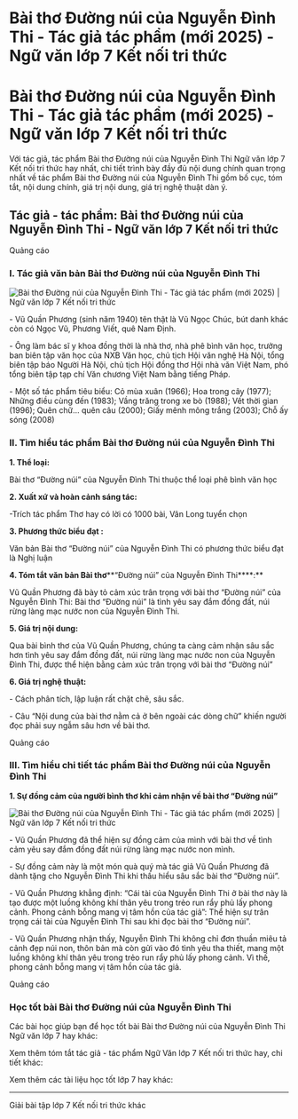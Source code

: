 # Bài thơ Đường núi của Nguyễn Đình Thi - Tác giả tác phẩm (mới 2025) - Ngữ văn lớp 7 Kết nối tri thức

# Bài thơ Đường núi của Nguyễn Đình Thi - Tác giả tác phẩm (mới 2025) - Ngữ văn lớp 7 Kết nối tri thức

Với tác giả, tác phẩm Bài thơ Đường núi của Nguyễn Đình Thi Ngữ văn lớp 7 Kết nối tri thức hay nhất, chi tiết trình bày đầy đủ nội dung chính quan trọng nhất về tác phẩm Bài thơ Đường núi của Nguyễn Đình Thi gồm bố cục, tóm tắt, nội dung chính, giá trị nội dung, giá trị nghệ thuật dàn ý.

## Tác giả - tác phẩm: Bài thơ Đường núi của Nguyễn Đình Thi - Ngữ văn lớp 7 Kết nối tri thức

Quảng cáo

### **I. Tác giả văn bản Bài thơ Đường núi của Nguyễn Đình Thi**

![ Bài thơ Đường núi của Nguyễn Đình Thi - Tác giả tác phẩm \(mới 2025\) | Ngữ văn lớp 7 Kết nối tri thức](https://vietjack.com/soan-van-lop-7-kn/images/tac-gia-tac-pham-bai-tho-duong-nui-cua-nguyen-dinh-thi.PNG)

\- Vũ Quần Phương (sinh năm 1940) tên thật là Vũ Ngọc Chúc, bút danh khác còn có Ngọc Vũ, Phương Viết, quê Nam Định. 

\- Ông làm bác sĩ y khoa đồng thời là nhà thơ, nhà phê bình văn học, trưởng ban biên tập văn học của NXB Văn học, chủ tịch Hội văn nghệ Hà Nội, tổng biên tập báo Người Hà Nội, chủ tịch Hội đồng thơ Hội nhà văn Việt Nam, phó tổng biên tập tạp chí Văn chương Việt Nam bằng tiếng Pháp. 

\- Một số tác phẩm tiêu biểu: Cỏ mùa xuân (1966); Hoa trong cây (1977); Những điều cùng đến (1983); Vầng trăng trong xe bò (1988); Vết thời gian (1996); Quên chữ... quên câu (2000); Giấy mênh mông trắng (2003); Chỗ ấy sóng (2008)

### **II. Tìm hiểu tác phẩm Bài thơ Đường núi của Nguyễn Đình Thi**

**1\. Thể loại:**

Bài thơ “Đường núi” của Nguyễn Đình Thi thuộc thể loại phê bình văn học

**2\. Xuất xứ và hoàn cảnh sáng tác:**

-Trích tác phẩm Thơ hay có lời có 1000 bài, Vân Long tuyển chọn

**3\. Phương thức biểu đạt :**

Văn bản Bài thơ “Đường núi” của Nguyễn Đình Thi có phương thức biểu đạt là Nghị luận

**4\. Tóm tắt văn bản Bài thơ****“Đường núi” của Nguyễn Đình Thi****:**

Vũ Quần Phương đã bày tỏ cảm xúc trân trọng với bài thơ “Đường núi” của Nguyễn Đình Thi: Bài thơ “Đường núi” là tình yêu say đắm đồng đất, núi rừng làng mạc nước non của Nguyễn Đình Thi.

**5\. Giá trị nội dung:**

Qua bài bình thơ của Vũ Quần Phương, chúng ta càng cảm nhận sâu sắc hơn tình yêu say đắm đồng đất, núi rừng làng mạc nước non của Nguyễn Đình Thi, được thể hiện bằng cảm xúc trân trọng với bài thơ “Đường núi”

**6\. Giá trị nghệ thuật:**

\- Cách phân tích, lập luận rất chặt chẽ, sâu sắc.

\- Câu “Nội dung của bài thơ nằm cả ở bên ngoài các dòng chữ” khiến người đọc phải suy ngẫm sâu hơn về bài thơ.

Quảng cáo

### **III. Tìm hiểu chi tiết tác phẩm Bài thơ Đường núi của Nguyễn Đình Thi**

**1\. Sự đồng cảm của người bình thơ khi cảm nhận về bài thơ “Đường núi”**

![ Bài thơ Đường núi của Nguyễn Đình Thi - Tác giả tác phẩm \(mới 2025\) | Ngữ văn lớp 7 Kết nối tri thức](https://vietjack.com/soan-van-lop-7-kn/images/tac-gia-tac-pham-bai-tho-duong-nui-cua-nguyen-dinh-thi-a.PNG)

\- Vũ Quần Phương đã thể hiện sự đồng cảm của mình với bài thơ về tình cảm yêu say đắm đồng đất núi rừng làng mạc nước non mình. 

\- Sự đồng cảm này là một món quà quý mà tác giả Vũ Quần Phương đã dành tặng cho Nguyễn Đình Thi khi thấu hiểu sâu sắc bài thơ “Đường núi”.

\- Vũ Quần Phương khẳng định: “Cái tài của Nguyễn Đình Thi ở bài thơ này là tạo được một luồng không khí thân yêu trong trẻo run rẩy phủ lấy phong cảnh. Phong cảnh bỗng mang vị tâm hồn của tác giả”: Thể hiện sự trân trọng cái tài của Nguyễn Đình Thi sau khi đọc bài thơ “Đường núi”. 

\- Vũ Quần Phương nhận thấy, Nguyễn Đình Thi không chỉ đơn thuần miêu tả cảnh đẹp núi non, thôn bản mà còn gửi vào đó tình yêu tha thiết, mang một luồng không khí thân yêu trong trẻo run rẩy phủ lấy phong cảnh. Vì thế, phong cảnh bỗng mang vị tâm hồn của tác giả.

Quảng cáo

### **Học tốt bài Bài thơ Đường núi của Nguyễn Đình Thi**

Các bài học giúp bạn để học tốt bài Bài thơ Đường núi của Nguyễn Đình Thi Ngữ văn lớp 7 hay khác:

Xem thêm tóm tắt tác giả - tác phẩm Ngữ Văn lớp 7 Kết nối tri thức hay, chi tiết khác:

Xem thêm các tài liệu học tốt lớp 7 hay khác:

* * *

Giải bài tập lớp 7 Kết nối tri thức khác
